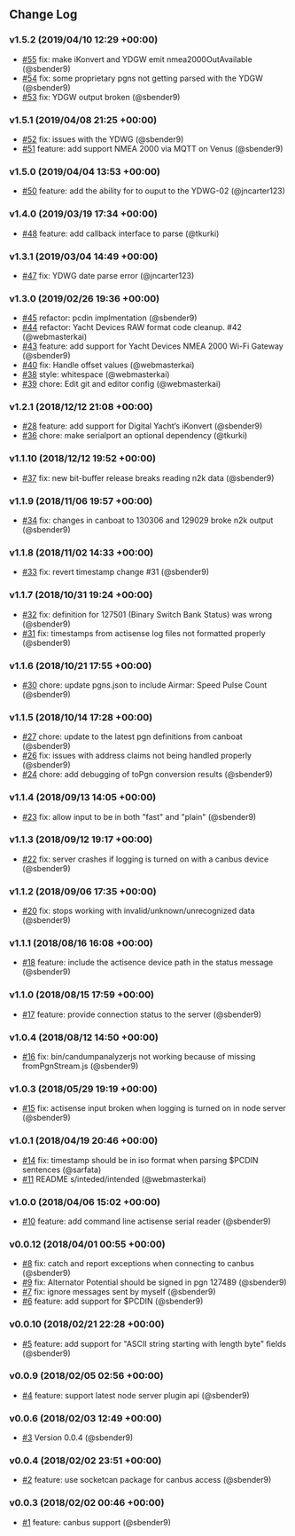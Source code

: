 ## Change Log

### v1.5.2 (2019/04/10 12:29 +00:00)
- [#55](https://github.com/canboat/canboatjs/pull/55) fix: make iKonvert and YDGW emit nmea2000OutAvailable (@sbender9)
- [#54](https://github.com/canboat/canboatjs/pull/54) fix: some proprietary pgns not getting parsed with the YDGW (@sbender9)
- [#53](https://github.com/canboat/canboatjs/pull/53) fix: YDGW output broken (@sbender9)

### v1.5.1 (2019/04/08 21:25 +00:00)
- [#52](https://github.com/canboat/canboatjs/pull/52) fix: issues with the YDWG (@sbender9)
- [#51](https://github.com/canboat/canboatjs/pull/51) feature: add support NMEA 2000 via MQTT on Venus (@sbender9)

### v1.5.0 (2019/04/04 13:53 +00:00)
- [#50](https://github.com/canboat/canboatjs/pull/50) feature: add the ability for to ouput to the YDWG-02 (@jncarter123)

### v1.4.0 (2019/03/19 17:34 +00:00)
- [#48](https://github.com/canboat/canboatjs/pull/48) feature: add callback interface to parse (@tkurki)

### v1.3.1 (2019/03/04 14:49 +00:00)
- [#47](https://github.com/canboat/canboatjs/pull/47) fix: YDWG date parse error (@jncarter123)

### v1.3.0 (2019/02/26 19:36 +00:00)
- [#45](https://github.com/canboat/canboatjs/pull/45) refactor: pcdin implmentation (@sbender9)
- [#44](https://github.com/canboat/canboatjs/pull/44) refactor: Yacht Devices RAW format code cleanup. #42 (@webmasterkai)
- [#43](https://github.com/canboat/canboatjs/pull/43) feature: add support for Yacht Devices NMEA 2000 Wi-Fi Gateway (@sbender9)
- [#40](https://github.com/canboat/canboatjs/pull/40) fix: Handle offset values (@webmasterkai)
- [#38](https://github.com/canboat/canboatjs/pull/38) style: whitespace (@webmasterkai)
- [#39](https://github.com/canboat/canboatjs/pull/39) chore: Edit git and editor config (@webmasterkai)

### v1.2.1 (2018/12/12 21:08 +00:00)
- [#28](https://github.com/canboat/canboatjs/pull/28) feature: add support for Digital Yacht’s iKonvert (@sbender9)
- [#36](https://github.com/canboat/canboatjs/pull/36) chore: make serialport an optional dependency (@tkurki)

### v1.1.10 (2018/12/12 19:52 +00:00)
- [#37](https://github.com/canboat/canboatjs/pull/37) fix: new bit-buffer release breaks reading n2k data (@sbender9)

### v1.1.9 (2018/11/06 19:57 +00:00)
- [#34](https://github.com/canboat/canboatjs/pull/34) fix: changes in canboat to 130306 and 129029 broke n2k output (@sbender9)

### v1.1.8 (2018/11/02 14:33 +00:00)
- [#33](https://github.com/canboat/canboatjs/pull/33)  fix: revert timestamp change #31 (@sbender9)

### v1.1.7 (2018/10/31 19:24 +00:00)
- [#32](https://github.com/canboat/canboatjs/pull/32) fix: definition for 127501 (Binary Switch Bank Status) was wrong (@sbender9)
- [#31](https://github.com/canboat/canboatjs/pull/31) fix: timestamps from actisense log files not formatted properly (@sbender9)

### v1.1.6 (2018/10/21 17:55 +00:00)
- [#30](https://github.com/canboat/canboatjs/pull/30)  chore: update pgns.json to include Airmar: Speed Pulse Count (@sbender9)

### v1.1.5 (2018/10/14 17:28 +00:00)
- [#27](https://github.com/canboat/canboatjs/pull/27) chore: update to the latest pgn definitions from canboat (@sbender9)
- [#26](https://github.com/canboat/canboatjs/pull/26) fix: issues with address claims not being handled properly (@sbender9)
- [#24](https://github.com/canboat/canboatjs/pull/24) chore: add debugging of toPgn conversion results (@sbender9)

### v1.1.4 (2018/09/13 14:05 +00:00)
- [#23](https://github.com/canboat/canboatjs/pull/23) fix: allow input to be in both "fast" and "plain" (@sbender9)

### v1.1.3 (2018/09/12 19:17 +00:00)
- [#22](https://github.com/canboat/canboatjs/pull/22) fix: server crashes if logging is turned on with a canbus device (@sbender9)

### v1.1.2 (2018/09/06 17:35 +00:00)
- [#20](https://github.com/canboat/canboatjs/pull/20) fix: stops working with invalid/unknown/unrecognized data (@sbender9)

### v1.1.1 (2018/08/16 16:08 +00:00)
- [#18](https://github.com/canboat/canboatjs/pull/18) feature: include the actisence device path in the status message (@sbender9)

### v1.1.0 (2018/08/15 17:59 +00:00)
- [#17](https://github.com/canboat/canboatjs/pull/17) feature: provide connection status to the server (@sbender9)

### v1.0.4 (2018/08/12 14:50 +00:00)
- [#16](https://github.com/canboat/canboatjs/pull/16) fix: bin/candumpanalyzerjs not working because of missing fromPgnStream.js (@sbender9)

### v1.0.3 (2018/05/29 19:19 +00:00)
- [#15](https://github.com/canboat/canboatjs/pull/15) fix: actisense input broken when logging is turned on in node server (@sbender9)

### v1.0.1 (2018/04/19 20:46 +00:00)
- [#14](https://github.com/canboat/canboatjs/pull/14) fix: timestamp should be in iso format when parsing $PCDIN sentences (@sarfata)
- [#11](https://github.com/canboat/canboatjs/pull/11) README s/inteded/intended (@webmasterkai)

### v1.0.0 (2018/04/06 15:02 +00:00)
- [#10](https://github.com/canboat/canboatjs/pull/10) feature: add command line actisense serial reader  (@sbender9)

### v0.0.12 (2018/04/01 00:55 +00:00)
- [#8](https://github.com/canboat/canboatjs/pull/8) fix: catch and report exceptions when connecting to canbus (@sbender9)
- [#9](https://github.com/canboat/canboatjs/pull/9)  fix: Alternator Potential should be signed in pgn 127489 (@sbender9)
- [#7](https://github.com/canboat/canboatjs/pull/7) fix: ignore messages sent by myself (@sbender9)
- [#6](https://github.com/canboat/canboatjs/pull/6) feature: add support for $PCDIN (@sbender9)

### v0.0.10 (2018/02/21 22:28 +00:00)
- [#5](https://github.com/canboat/canboatjs/pull/5) feature: add support for "ASCII string starting with length byte" fields (@sbender9)

### v0.0.9 (2018/02/05 02:56 +00:00)
- [#4](https://github.com/canboat/canboatjs/pull/4) feature: support latest node server plugin api (@sbender9)

### v0.0.6 (2018/02/03 12:49 +00:00)
- [#3](https://github.com/canboat/canboatjs/pull/3) Version 0.0.4 (@sbender9)

### v0.0.4 (2018/02/02 23:51 +00:00)
- [#2](https://github.com/canboat/canboatjs/pull/2) feature: use socketcan package for canbus access (@sbender9)

### v0.0.3 (2018/02/02 00:46 +00:00)
- [#1](https://github.com/canboat/canboatjs/pull/1) feature: canbus support (@sbender9)